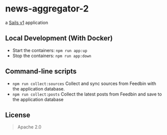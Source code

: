 # news-aggregator-2

a [Sails v1](https://sailsjs.com) application


## Local Development (With Docker)

- Start the containers: `npm run app:up`
- Stop the containers: `npm run app:down`


## Command-line scripts

- `npm run collect:sources` Collect and sync sources from Feedbin with the application database.
- `npm run collect:posts` Collect the latest posts from Feedbin and save to the application database

## License

> Apache 2.0
